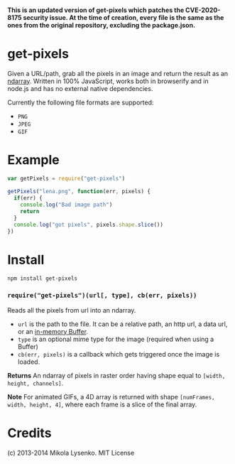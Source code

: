 #### This is an updated version of get-pixels which patches the CVE-2020-8175 security issue. At the time of creation, every file is the same as the ones from the original repository, excluding the package.json.

get-pixels
==========
Given a URL/path, grab all the pixels in an image and return the result as an [ndarray](https://github.com/mikolalysenko/ndarray).  Written in 100% JavaScript, works both in browserify and in node.js and has no external native dependencies.

Currently the following file formats are supported:

* `PNG`
* `JPEG`
* `GIF`

Example
=======

```javascript
var getPixels = require("get-pixels")

getPixels("lena.png", function(err, pixels) {
  if(err) {
    console.log("Bad image path")
    return
  }
  console.log("got pixels", pixels.shape.slice())
})
```

Install
=======

    npm install get-pixels

### `require("get-pixels")(url[, type], cb(err, pixels))`
Reads all the pixels from url into an ndarray.

* `url` is the path to the file.  It can be a relative path, an http url, a data url, or an [in-memory Buffer](http://nodejs.org/api/buffer.html).
* `type` is an optional mime type for the image (required when using a Buffer)
* `cb(err, pixels)` is a callback which gets triggered once the image is loaded.

**Returns** An ndarray of pixels in raster order having shape equal to `[width, height, channels]`.

**Note** For animated GIFs, a 4D array is returned with shape `[numFrames, width, height, 4]`, where each frame is a slice of the final array.

Credits
=======
(c) 2013-2014 Mikola Lysenko. MIT License
